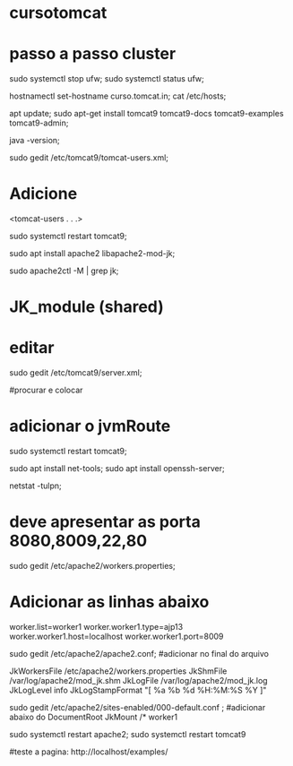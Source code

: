 # cursotomcat
# passo a passo cluster

sudo systemctl stop ufw;
sudo systemctl status ufw;

hostnamectl set-hostname curso.tomcat.in;
cat /etc/hosts;

apt update;
sudo apt-get install tomcat9 tomcat9-docs tomcat9-examples tomcat9-admin;

java -version;
 
sudo gedit /etc/tomcat9/tomcat-users.xml;

# Adicione
<tomcat-users . . .>
    <user username="tomcat" password="tomcat" roles="manager-gui,admin-gui,manager-script"/>
</tomcat-users>

sudo systemctl restart tomcat9;

sudo apt install apache2 libapache2-mod-jk;

sudo apache2ctl -M | grep jk;
#  JK_module (shared)

# editar
sudo gedit /etc/tomcat9/server.xml;

#procurar e colocar
<Connector protocol="AJP/1.3" port="8009" secretRequired="false" address="0.0.0.0" redirectPort="8443" /> 

# adicionar o jvmRoute
<Engine name="Catalina" defaultHost="localhost" jvmRoute="worker1">
sudo systemctl restart tomcat9;

sudo apt install net-tools;
sudo apt install openssh-server;

netstat -tulpn;
# deve apresentar as porta 8080,8009,22,80

sudo gedit /etc/apache2/workers.properties;
# Adicionar as linhas abaixo

worker.list=worker1
worker.worker1.type=ajp13
worker.worker1.host=localhost
worker.worker1.port=8009

sudo gedit /etc/apache2/apache2.conf;
#adicionar no final do arquivo

JkWorkersFile /etc/apache2/workers.properties
JkShmFile /var/log/apache2/mod_jk.shm
JkLogFile /var/log/apache2/mod_jk.log
JkLogLevel info
JkLogStampFormat "[ %a %b %d %H:%M:%S %Y ]"

sudo gedit /etc/apache2/sites-enabled/000-default.conf ;
#adicionar abaixo do DocumentRoot
JkMount /* worker1

sudo systemctl restart apache2;
sudo systemctl restart tomcat9

#teste a pagina: http://localhost/examples/
